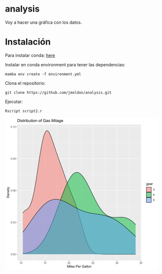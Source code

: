 # analysis

Voy a hacer una gráfica con los datos.

# Instalación

Para instalar conda: [here](https://docs.conda.io/projects/conda/en/latest/user-guide/install/index.html#regular-installation)

Instalar en conda environment para tener las dependencias:
```
mamba env create -f environment.yml
```

Clona el repositorio:
```
git clone https://github.com/jmoldon/analysis.git
```

Ejecutar:
```
Rscript script2.r
```
![](mtcars.png)

